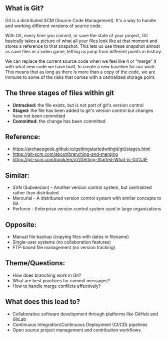 ## What is Git?
Git is a distributed SCM (Source Code Management). It's a way to handle and working different versions of source code. 

With Git, every time you commit, or save the state of your project, Git basically takes a picture of what all your files look like at that moment and stores a reference to that snapshot. This lets us use these snapshot almost as save files in a video game, letting us jump from different points in history.

We can replace the current source code when we feel like it or “merge” it with what new code we have built, to create a new baseline for our work. This means that as long as there is more than a copy of the code, we are immune to some of the risks that comes with a centralized storage point. 

## The three stages of files within git
- **Untracked:** the file exists, but is not part of git's version control
- **Staged:** the file has been added to git's version control but changes have not been committed
- **Committed:** the change has been committed

## Reference:
- https://archaeogeek.github.io/gettingstartedwithgit/git/stages.html 
- https://git-scm.com/about/branching-and-merging 
- https://git-scm.com/book/en/v2/Getting-Started-What-is-Git%3F 
## Similar:
- SVN (Subversion) - Another version control system, but centralized rather than distributed
- Mercurial - A distributed version control system with similar concepts to Git
- Perforce - Enterprise version control system used in large organizations
## Opposite: 
- Manual file backup (copying files with dates in filename)
- Single-user systems (no collaboration features)
- FTP-based file management (no version tracking)
## Theme/Questions:
- How does branching work in Git?
- What are best practices for commit messages?
- How to handle merge conflicts effectively?
## What does this lead to?
- Collaborative software development through platforms like GitHub and GitLab
- Continuous Integration/Continuous Deployment (CI/CD) pipelines
- Open source project management and contribution workflows